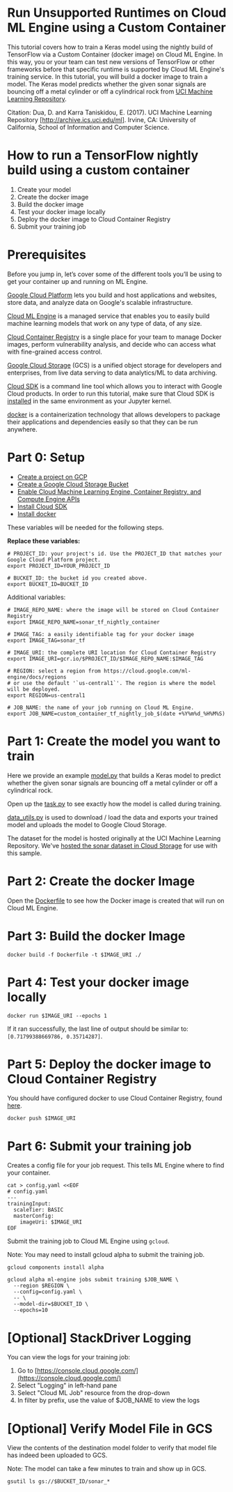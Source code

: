 # Run Unsupported Runtimes on Cloud ML Engine using a Custom Container
This tutorial covers how to train a Keras model using the nightly build of TensorFlow via a Custom
Container (docker image) on Cloud ML Engine. In this way, you or your team can test new versions
of TensorFlow or other frameworks before that specific runtime is supported by Cloud ML Engine's
training service. In this tutorial, you will build a docker image to train a model. The Keras
model predicts whether the given sonar signals are bouncing off a metal cylinder or off a
cylindrical rock from
[UCI Machine Learning Repository](https://archive.ics.uci.edu/ml/datasets/Connectionist+Bench+%28Sonar%2C+Mines+vs.+Rocks%29).

Citation: Dua, D. and Karra Taniskidou, E. (2017). UCI Machine Learning Repository
[http://archive.ics.uci.edu/ml]. Irvine, CA: University of California, School of Information and
Computer Science.

# How to run a TensorFlow nightly build using a custom container
1. Create your model
1. Create the docker image
1. Build the docker image
1. Test your docker image locally
1. Deploy the docker image to Cloud Container Registry
1. Submit your training job

# Prerequisites
Before you jump in, let’s cover some of the different tools you’ll be using to get your container
up and running on ML Engine.

[Google Cloud Platform](https://cloud.google.com/) lets you build and host applications and
websites, store data, and analyze data on Google's scalable infrastructure.

[Cloud ML Engine](https://cloud.google.com/ml-engine/) is a managed service that enables you to
easily build machine learning models that work on any type of data, of any size.

[Cloud Container Registry](https://cloud.google.com/container-registry/) is a single place for
your team to manage Docker images, perform vulnerability analysis, and decide who can access what
with fine-grained access control.

[Google Cloud Storage](https://cloud.google.com/storage/) (GCS) is a unified object storage for
developers and enterprises, from live data serving to data analytics/ML to data archiving.

[Cloud SDK](https://cloud.google.com/sdk/) is a command line tool which allows you to interact
with Google Cloud products. In order to run this tutorial, make sure that Cloud SDK is
[installed](https://cloud.google.com/sdk/downloads) in the same environment as your Jupyter kernel.

[docker](https://www.docker.com/) is a containerization technology that allows developers to
package their applications and dependencies easily so that they can be run anywhere.

# Part 0: Setup
* [Create a project on GCP](https://cloud.google.com/resource-manager/docs/creating-managing-projects)
* [Create a Google Cloud Storage Bucket](https://cloud.google.com/storage/docs/quickstart-console)
* [Enable Cloud Machine Learning Engine, Container Registry, and Compute Engine APIs](https://console.cloud.google.com/flows/enableapi?apiid=ml.googleapis.com,compute_component,containerregistry.googleapis.com)
* [Install Cloud SDK](https://cloud.google.com/sdk/downloads)
* [Install docker](https://docs.docker.com/install/)

These variables will be needed for the following steps.

**Replace these variables:**
```
# PROJECT_ID: your project's id. Use the PROJECT_ID that matches your Google Cloud Platform project.
export PROJECT_ID=YOUR_PROJECT_ID

# BUCKET_ID: the bucket id you created above.
export BUCKET_ID=BUCKET_ID
```

Additional variables:
```
# IMAGE_REPO_NAME: where the image will be stored on Cloud Container Registry
export IMAGE_REPO_NAME=sonar_tf_nightly_container

# IMAGE_TAG: a easily identifiable tag for your docker image
export IMAGE_TAG=sonar_tf

# IMAGE_URI: the complete URI location for Cloud Container Registry
export IMAGE_URI=gcr.io/$PROJECT_ID/$IMAGE_REPO_NAME:$IMAGE_TAG

# REGION: select a region from https://cloud.google.com/ml-engine/docs/regions
# or use the default '`us-central1`'. The region is where the model will be deployed.
export REGION=us-central1

# JOB_NAME: the name of your job running on Cloud ML Engine.
export JOB_NAME=custom_container_tf_nightly_job_$(date +%Y%m%d_%H%M%S)
```

# Part 1: Create the model you want to train
Here we provide an example [model.py](model.py) that builds a Keras model to predict whether the
given sonar signals are bouncing off a metal cylinder or off a cylindrical rock.

Open up the [task.py](task.py) to see exactly how the model is called during
training.

[data_utils.py](data_utils.py) is used to download / load the data
and exports your trained model and uploads the model to Google Cloud Storage.

The dataset for the model is hosted originally at the UCI Machine Learning Repository. We've 
[hosted the sonar dataset in Cloud Storage](https://storage.cloud.google.com/cloud-samples-data/ml-engine/sonar/sonar.all-data?organizationId=433637338589&_ga=2.163217084.-1279615720.1534888758)
for use with this sample.

# Part 2: Create the docker Image
Open the [Dockerfile](Dockerfile) to see how the Docker image is created that will run on Cloud
ML Engine.

# Part 3: Build the docker Image
```
docker build -f Dockerfile -t $IMAGE_URI ./
```

# Part 4: Test your docker image locally
```
docker run $IMAGE_URI --epochs 1
```

If it ran successfully, the last line of output should be similar to: `[0.71799388669786, 0.35714287]`.

# Part 5: Deploy the docker image to Cloud Container Registry
You should have configured docker to use Cloud Container Registry, found
[here](https://cloud.google.com/container-registry/docs/pushing-and-pulling).
```
docker push $IMAGE_URI
```

# Part 6: Submit your training job

Creates a config file for your job request. This tells ML Engine where to find your container.

```
cat > config.yaml <<EOF
# config.yaml
---
trainingInput:
  scaleTier: BASIC
  masterConfig:
    imageUri: $IMAGE_URI
EOF
```

Submit the training job to Cloud ML Engine using `gcloud`.

Note: You may need to install gcloud alpha to submit the training job.
```
gcloud components install alpha
```
```
gcloud alpha ml-engine jobs submit training $JOB_NAME \
  --region $REGION \
  --config=config.yaml \
  -- \
  --model-dir=$BUCKET_ID \
  --epochs=10
```

# [Optional] StackDriver Logging
You can view the logs for your training job:

1. Go to [https://console.cloud.google.com/](https://console.cloud.google.com/)
1. Select "Logging" in left-hand pane
1. Select "Cloud ML Job" resource from the drop-down
1. In filter by prefix, use the value of $JOB_NAME to view the logs

# [Optional] Verify Model File in GCS
View the contents of the destination model folder to verify that model file has indeed been
uploaded to GCS.

Note: The model can take a few minutes to train and show up in GCS.
```
gsutil ls gs://$BUCKET_ID/sonar_*
```
